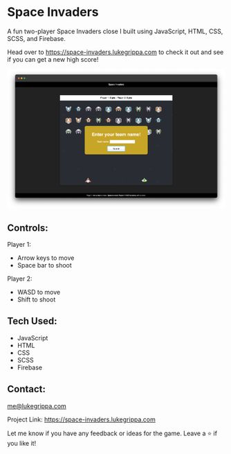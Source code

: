 
<h1 align="left">Space Invaders</h1>

<!-- [![Visitor](https://visitor-badge.laobi.icu/badge?page_id=gripal.space-invaders)](https://github.com/grippal) [![GitHub followers](https://img.shields.io/github/followers/grippal.svg?style=social&label=Follow)](https://github.com/grippal?tab=followers) -->

A fun two-player Space Invaders close I built using JavaScript, HTML, CSS, SCSS, and Firebase. 

Head over to https://space-invaders.lukegrippa.com to check it out and see if you can get a new high score!

<img src="space-invaders-screenshot.png" alt="Space Invaders" width="650px">

<h2 align="left">Controls: </h2>

Player 1:
- Arrow keys to move
- Space bar to shoot

Player 2:
- WASD to move
- Shift to shoot


<h2 align="left">Tech Used: </h2>

- JavaScript
- HTML
- CSS
- SCSS
- Firebase

<h2 align="left">Contact: </h2>

me@lukegrippa.com

Project Link: https://space-invaders.lukegrippa.com

Let me know if you have any feedback or ideas for the game. Leave a ⭐  if you like it!